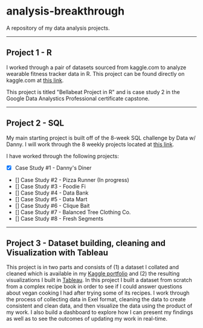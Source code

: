 # analysis-breakthrough
A repository of my data analysis projects.

---

## Project 1 - R
I worked through a pair of datasets sourced from kaggle.com to analyze wearable fitness tracker data in R. This project can be found directly on kaggle.com at [this link](https://www.kaggle.com/code/timotheeschlumberger/bellabeat-case-study-in-r).

This project is titled "Bellabeat Project in R" and is case study 2 in the Google Data Analystics Professional certificate capstone.

---

## Project 2 - SQL
My main starting project is built off of the 8-week SQL challenge by Data w/ Danny. I will work through the 8 weekly projects located at [this link](https://8weeksqlchallenge.com/).

I have worked through the following projects:
- [X] Case Study #1 - Danny's Diner
- [] Case Study #2 - Pizza Runner (In progress)
- [] Case Study #3 - Foodie Fi
- [] Case Study #4 - Data Bank
- [] Case Study #5 - Data Mart
- [] Case Study #6 - Clique Bait
- [] Case Study #7 - Balanced Tree Clothing Co.
- [] Case Study #8 - Fresh Segments

---

## Project 3 - Dataset building, cleaning and Visualization with Tableau
This project is in two parts and consists of (1) a dataset I collated and cleaned which is available in my [Kaggle portfolio](https://www.kaggle.com/code/timotheeschlumberger/veganomicon) and (2) the resulting visualizations I built in [Tableau](https://public.tableau.com/app/profile/timothee.schlumberger#!/?newProfile=&activeTab=0). In this project I built a dataset from scratch from a complex recipe book in order to see if I could answer questions about vegan cooking I had after trying some of its recipes. I work through the process of collecting data in Exel format, cleaning the data to create consistent and clean data, and then visualize the data using the product of my work. I also build a dashboard to explore how I can present my findings as well as to see the outcomes of updating my work in real-time.
